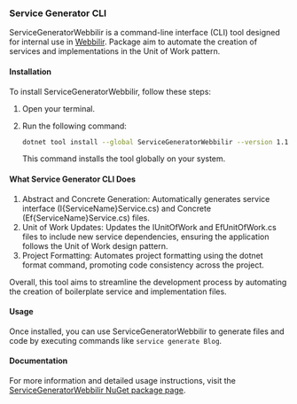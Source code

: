 ### Service Generator CLI

ServiceGeneratorWebbilir is a command-line interface (CLI) tool designed for internal use in [Webbilir](https://webbilir.com/). Package aim to automate the creation of services and implementations in the Unit of Work pattern.

#### Installation

To install ServiceGeneratorWebbilir, follow these steps:

1. Open your terminal.
2. Run the following command:

   ```bash
   dotnet tool install --global ServiceGeneratorWebbilir --version 1.1.2
   ```

   This command installs the tool globally on your system.
   
#### What Service Generator CLI Does

1. Abstract and Concrete Generation: Automatically generates service interface (I{ServiceName}Service.cs) and Concrete (Ef{ServiceName}Service.cs) files.
2. Unit of Work Updates: Updates the IUnitOfWork and EfUnitOfWork.cs files to include new service dependencies, ensuring the application follows the Unit of Work design pattern.
3. Project Formatting: Automates project formatting using the dotnet format command, promoting code consistency across the project.

Overall, this tool aims to streamline the development process by automating the creation of boilerplate service and implementation files.

#### Usage

Once installed, you can use ServiceGeneratorWebbilir to generate files and code by executing commands like `service generate Blog`.

#### Documentation

For more information and detailed usage instructions, visit the [ServiceGeneratorWebbilir NuGet package page](https://www.nuget.org/packages/ServiceGeneratorWebbilir).
